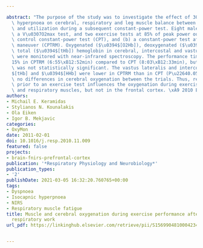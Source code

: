 ---
abstract: "The purpose of the study was to investigate the effect of 30-min voluntary\
  \ hyperpnoea on cerebral, respiratory and leg muscle balance between O2 delivery\
  \ and utilization during a subsequent constant-power test. Eight males performed\
  \ a V\u0307O2max test, and two exercise tests at 85% of peak power output: (a) a\
  \ control constant-power test (CPT), and (b) a constant-power test after a respiratory\
  \ maneuver (CPTRM). Oxygenated ($\u0394$[O2Hb]), deoxygenated ($\u0394$[HHb]) and\
  \ total ($\u0394$[tHb]) hemoglobin in cerebral, intercostal and vastus lateralis\
  \ were monitored with near-infrared spectroscopy. The performance time dropped \u223C\
  15% in CPTRM (6:55\xB12:52min) compared to CPT (8:03\xB12:33min), but the difference\
  \ was not statistically significant. The vastus lateralis and intercostal $\u0394\
  $[tHb] and $\u0394$[HHb] were lower in CPTRM than in CPT (P\u22640.05). There were\
  \ no differences in cerebral oxygenation between the trials. Thus, respiratory work\
  \ prior to an exercise test influences the oxygenation during exercise in the leg\
  \ and respiratory muscles, but not in the frontal cortex. \xA9 2010 Elsevier B.V."
authors:
- Michail E. Keramidas
- Stylianos N. Kounalakis
- Ola Eiken
- Igor B. Mekjavic
categories:
- OxyMon
date: 2011-02-01
doi: 10.1016/j.resp.2010.11.009
featured: false
projects:
- brain-fnirs-prefrontal-cortex
publication: '*Respiratory Physiology and Neurobiology*'
publication_types:
- '2'
publishDate: 2021-03-05 16:32:20.760765+00:00
tags:
- Dyspnoea
- Isocapnic hyperpnoea
- NIRS
- Respiratory muscle fatigue
title: Muscle and cerebral oxygenation during exercise performance after short-term
  respiratory work
url_pdf: https://linkinghub.elsevier.com/retrieve/pii/S1569904810004234

---
